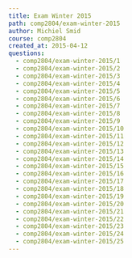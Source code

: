 ```yaml
---
title: Exam Winter 2015
path: comp2804/exam-winter-2015
author: Michiel Smid
course: comp2804
created_at: 2015-04-12
questions:
  - comp2804/exam-winter-2015/1
  - comp2804/exam-winter-2015/2
  - comp2804/exam-winter-2015/3
  - comp2804/exam-winter-2015/4
  - comp2804/exam-winter-2015/5
  - comp2804/exam-winter-2015/6
  - comp2804/exam-winter-2015/7
  - comp2804/exam-winter-2015/8
  - comp2804/exam-winter-2015/9
  - comp2804/exam-winter-2015/10
  - comp2804/exam-winter-2015/11
  - comp2804/exam-winter-2015/12
  - comp2804/exam-winter-2015/13
  - comp2804/exam-winter-2015/14
  - comp2804/exam-winter-2015/15
  - comp2804/exam-winter-2015/16
  - comp2804/exam-winter-2015/17
  - comp2804/exam-winter-2015/18
  - comp2804/exam-winter-2015/19
  - comp2804/exam-winter-2015/20
  - comp2804/exam-winter-2015/21
  - comp2804/exam-winter-2015/22
  - comp2804/exam-winter-2015/23
  - comp2804/exam-winter-2015/24
  - comp2804/exam-winter-2015/25
---
```

